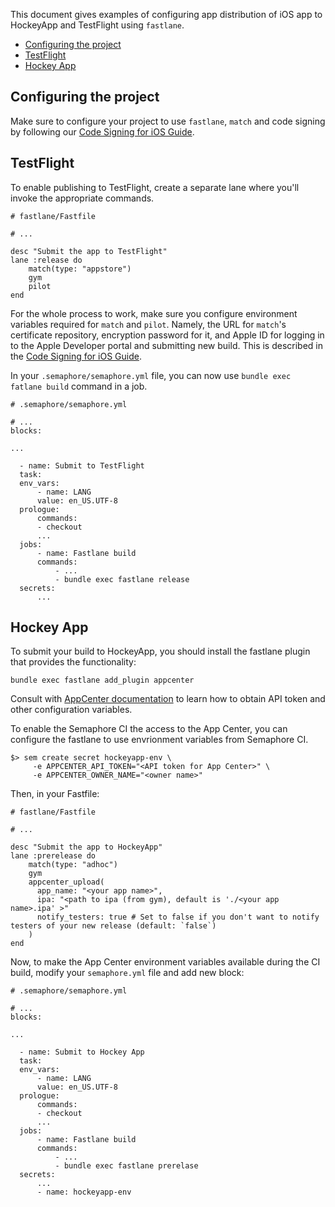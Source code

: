This document gives examples of configuring app distribution of iOS app to HockeyApp and TestFlight using `fastlane`.

- [Configuring the project](#configuring-the-project)
- [TestFlight](#testflight)
- [Hockey App](#hockey-app)

## Configuring the project
Make sure to configure your project to use `fastlane`, `match` and code signing by following our [Code Signing for iOS Guide](/docs/code-signing-ios).

## TestFlight
To enable publishing to TestFlight, create a separate lane where you'll invoke the appropriate commands.

    # fastlane/Fastfile

    # ...

    desc "Submit the app to TestFlight"
    lane :release do
        match(type: "appstore")
        gym
        pilot
    end

For the whole process to work, make sure you configure environment variables required for `match` and `pilot`. Namely, the URL for `match`'s certificate repository, encryption password for it, and Apple ID for logging in to the Apple Developer portal and submitting new build. This is described in the [Code Signing for iOS Guide](/docs/code-signing-ios).

In your `.semaphore/semaphore.yml` file, you can now use `bundle exec fatlane build` command in a job.

    # .semaphore/semaphore.yml

    # ...
    blocks:

    ...

      - name: Submit to TestFlight
      task:
      env_vars:
          - name: LANG
          value: en_US.UTF-8
      prologue:
          commands:
          - checkout
          ...
      jobs:
          - name: Fastlane build
          commands:
              - ...
              - bundle exec fastlane release
      secrets:
          ...


## Hockey App
To submit your build to HockeyApp, you should install the fastlane plugin that provides the functionality:

    bundle exec fastlane add_plugin appcenter

Consult with [AppCenter documentation](https://github.com/Microsoft/fastlane-plugin-appcenter/) to learn how to obtain API token and other configuration variables.

To enable the Semaphore CI the access to the App Center, you can configure the fastlane to use envrionment variables from Semaphore CI.

    $> sem create secret hockeyapp-env \
         -e APPCENTER_API_TOKEN="<API token for App Center>" \
         -e APPCENTER_OWNER_NAME="<owner name>"

Then, in your Fastfile:

    # fastlane/Fastfile

    # ...

    desc "Submit the app to HockeyApp"
    lane :prerelease do
        match(type: "adhoc")
        gym
        appcenter_upload(
          app_name: "<your app name>",
          ipa: "<path to ipa (from gym), default is './<your app name>.ipa' >"
          notify_testers: true # Set to false if you don't want to notify testers of your new release (default: `false`)
        )
    end

Now, to make the App Center environment variables available during the CI build, modify your `semaphore.yml` file and add new block:

    # .semaphore/semaphore.yml

    # ...
    blocks:

    ...

      - name: Submit to Hockey App
      task:
      env_vars:
          - name: LANG
          value: en_US.UTF-8
      prologue:
          commands:
          - checkout
          ...
      jobs:
          - name: Fastlane build
          commands:
              - ...
              - bundle exec fastlane prerelase
      secrets:
          ...
          - name: hockeyapp-env




            